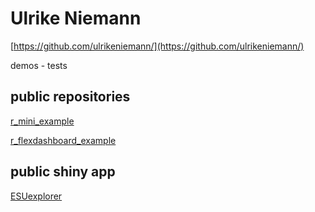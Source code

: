 # Ulrike Niemann

[https://github.com/ulrikeniemann/](https://github.com/ulrikeniemann/)

demos - tests


## public repositories


[r_mini_example](https://ulrikeniemann.github.io/r_mini_example/)

[r_flexdashboard_example](https://ulrikeniemann.github.io/r_flexdashboard_example/)

## public shiny app

[ESUexplorer](https://ulrikeniemann.shinyapps.io/esuexplorer/)
